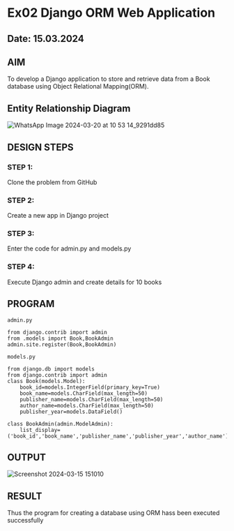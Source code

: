 # Ex02 Django ORM Web Application
## Date: 15.03.2024

## AIM
To develop a Django application to store and retrieve data from a Book database using Object Relational Mapping(ORM).

## Entity Relationship Diagram
![WhatsApp Image 2024-03-20 at 10 53 14_9291dd85](https://github.com/04Varsha/ORM/assets/149035374/8de6e606-4159-48ae-9ee8-597506be844e)


## DESIGN STEPS

### STEP 1:
Clone the problem from GitHub

### STEP 2:
Create a new app in Django project

### STEP 3:
Enter the code for admin.py and models.py

### STEP 4:
Execute Django admin and create details for 10 books

## PROGRAM

~~~
admin.py

from django.contrib import admin
from .models import Book,BookAdmin
admin.site.register(Book,BookAdmin)

models.py

from django.db import models
from django.contrib import admin
class Book(models.Model):
    book_id=models.IntegerField(primary_key=True)
    book_name=models.CharField(max_length=50)
    publisher_name=models.CharField(max_length=50)
    author_name=models.CharField(max_length=50)
    publisher_year=models.DataField()

class BookAdmin(admin.ModelAdmin):
    list_display=('book_id','book_name','publisher_name','publisher_year','author_name')
~~~


## OUTPUT
![Screenshot 2024-03-15 151010](https://github.com/04Varsha/ORM/assets/149035374/5894864b-ab29-4134-b2fd-3ddbd355c1dd)




## RESULT
Thus the program for creating a database using ORM hass been executed successfully
